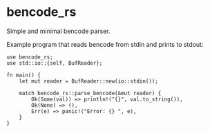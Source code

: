 # bencode_rs 
Simple and minimal bencode parser.

Example program that reads bencode from stdin and prints to stdout: 

```
use bencode_rs;
use std::io::{self, BufReader};

fn main() {
    let mut reader = BufReader::new(io::stdin());

    match bencode_rs::parse_bencode(&mut reader) {
        Ok(Some(val)) => println!("{}", val.to_string()),
        Ok(None) => (),
        Err(e) => panic!("Error: {} ", e),
    }
}
```
